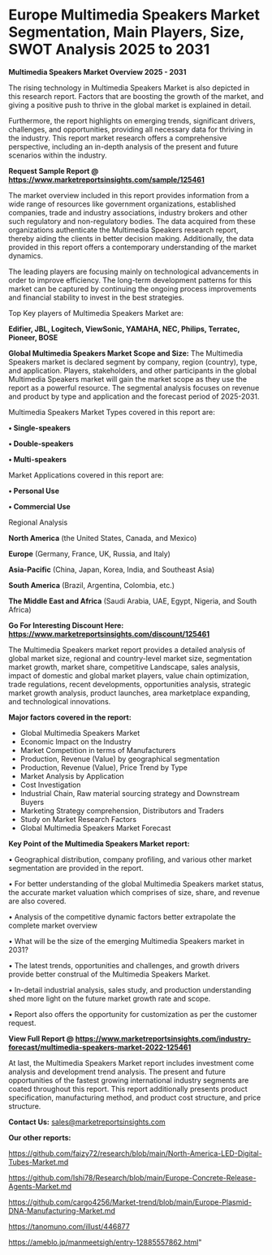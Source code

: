 # Europe Multimedia Speakers Market Segmentation, Main Players, Size, SWOT Analysis 2025 to 2031

<Strong> Multimedia Speakers Market Overview 2025 - 2031</strong>

The rising technology in Multimedia Speakers Market is also depicted in this research report. Factors that are boosting the growth of the market, and giving a positive push to thrive in the global market is explained in detail.

Furthermore, the report highlights on emerging trends, significant drivers, challenges, and opportunities, providing all necessary data for thriving in the industry. This report market research offers a comprehensive perspective, including an in-depth analysis of the present and future scenarios within the industry.

<strong>Request Sample Report @ <a href=https://www.marketreportsinsights.com/sample/125461>https://www.marketreportsinsights.com/sample/125461</a></strong>

The market overview included in this report provides information from a wide range of resources like government organizations, established companies, trade and industry associations, industry brokers and other such regulatory and non-regulatory bodies. The data acquired from these organizations authenticate the Multimedia Speakers research report, thereby aiding the clients in better decision making. Additionally, the data provided in this report offers a contemporary understanding of the market dynamics.

The leading players are focusing mainly on technological advancements in order to improve efficiency. The long-term development patterns for this market can be captured by continuing the ongoing process improvements and financial stability to invest in the best strategies.

Top Key players of Multimedia Speakers Market are:

<strong>Edifier, JBL, Logitech, ViewSonic, YAMAHA, NEC, Philips, Terratec, Pioneer, BOSE</strong>

<strong><b>Global Multimedia Speakers Market Scope and Size:</b></strong>
The Multimedia Speakers market is declared segment by company, region (country), type, and application. Players, stakeholders, and other participants in the global Multimedia Speakers market will gain the market scope as they use the report as a powerful resource. The segmental analysis focuses on revenue and product by type and application and the forecast period of 2025-2031.

Multimedia Speakers Market Types covered in this report are:

<strong>• Single-speakers

• Double-speakers

• Multi-speakers</strong>

Market Applications covered in this report are:

<strong>• Personal Use

• Commercial Use</strong> 

Regional Analysis

<strong>North America</strong> (the United States, Canada, and Mexico)

<strong>Europe</strong> (Germany, France, UK, Russia, and Italy)

<strong>Asia-Pacific</strong> (China, Japan, Korea, India, and Southeast Asia)

<strong>South America</strong> (Brazil, Argentina, Colombia, etc.)

<strong>The Middle East and Africa</strong> (Saudi Arabia, UAE, Egypt, Nigeria, and South Africa)

<strong>Go For Interesting Discount Here: <a href=https://www.marketreportsinsights.com/discount/125461>https://www.marketreportsinsights.com/discount/125461</a></strong>

The Multimedia Speakers market report provides a detailed analysis of global market size, regional and country-level market size, segmentation market growth, market share, competitive Landscape, sales analysis, impact of domestic and global market players, value chain optimization, trade regulations, recent developments, opportunities analysis, strategic market growth analysis, product launches, area marketplace expanding, and technological innovations.

<strong><b>Major factors covered in the report:</b></strong>
<ul>
  <li>Global Multimedia Speakers Market </li>
  <li>Economic Impact on the Industry</li>
  <li>Market Competition in terms of Manufacturers</li>
  <li>Production, Revenue (Value) by geographical segmentation</li>
  <li>Production, Revenue (Value), Price Trend by Type</li>
  <li>Market Analysis by Application</li>
  <li>Cost Investigation</li>
  <li>Industrial Chain, Raw material sourcing strategy and Downstream Buyers</li>
  <li>Marketing Strategy comprehension, Distributors and Traders</li>
  <li>Study on Market Research Factors</li>
  <li>Global Multimedia Speakers Market Forecast</li>
</ul>

<strong><b>Key Point of the Multimedia Speakers Market report:</b></strong>

• Geographical distribution, company profiling, and various other market segmentation are provided in the report.

• For better understanding of the global Multimedia Speakers market status, the accurate market valuation which comprises of size, share, and revenue are also covered.

• Analysis of the competitive dynamic factors better extrapolate the complete market overview

• What will be the size of the emerging Multimedia Speakers market in 2031?

• The latest trends, opportunities and challenges, and growth drivers provide better construal of the Multimedia Speakers Market.

• In-detail industrial analysis, sales study, and production understanding shed more light on the future market growth rate and scope.

• Report also offers the opportunity for customization as per the customer request.

<strong><b>View Full Report @ <a href=https://www.marketreportsinsights.com/industry-forecast/multimedia-speakers-market-2022-125461>https://www.marketreportsinsights.com/industry-forecast/multimedia-speakers-market-2022-125461</a></b></strong>


At last, the Multimedia Speakers Market report includes investment come analysis and development trend analysis. The present and future opportunities of the fastest growing international industry segments are coated throughout this report. This report additionally presents product specification, manufacturing method, and product cost structure, and price structure.

<strong>Contact Us:</strong>
sales@marketreportsinsights.com

<strong>Our other reports:</strong>

<a href=https://github.com/faizy72/research/blob/main/North-America-LED-Digital-Tubes-Market.md>https://github.com/faizy72/research/blob/main/North-America-LED-Digital-Tubes-Market.md</a>

<a href=https://github.com/Ishi78/Research/blob/main/Europe-Concrete-Release-Agents-Market.md>https://github.com/Ishi78/Research/blob/main/Europe-Concrete-Release-Agents-Market.md</a>

<a href=https://github.com/cargo4256/Market-trend/blob/main/Europe-Plasmid-DNA-Manufacturing-Market.md>https://github.com/cargo4256/Market-trend/blob/main/Europe-Plasmid-DNA-Manufacturing-Market.md</a>

<a href=https://tanomuno.com/illust/446877>https://tanomuno.com/illust/446877</a>

<a href=https://ameblo.jp/manmeetsigh/entry-12885557862.html>https://ameblo.jp/manmeetsigh/entry-12885557862.html</a>"
